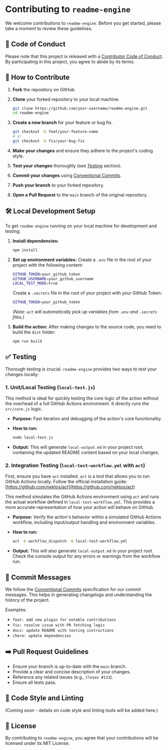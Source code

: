 # Contributing to `readme-engine`

We welcome contributions to `readme-engine`. Before you get started, please take a moment to review these guidelines.

## 🤝 Code of Conduct

Please note that this project is released with a [Contributor Code of Conduct](CODE_OF_CONDUCT.md). By participating in this project, you agree to abide by its terms.

## 🚀 How to Contribute

1. **Fork** the repository on GitHub.
2. **Clone** your forked repository to your local machine.

   ```bash
   git clone https://github.com/your-username/readme-engine.git
   cd readme-engine
   ```

3. **Create a new branch** for your feature or bug fix.

   ```bash
   git checkout -b feat/your-feature-name
   # or
   git checkout -b fix/your-bug-fix
   ```

4. **Make your changes** and ensure they adhere to the project's coding style.
5. **Test your changes** thoroughly (see [Testing](#-testing) section).
6. **Commit your changes** using [Conventional Commits](#-commit-messages).
7. **Push your branch** to your forked repository.
8. **Open a Pull Request** to the `main` branch of the original repository.

## 🛠️ Local Development Setup

To get `readme-engine` running on your local machine for development and testing:

1. **Install dependencies:**

   ```bash
   npm install
   ```

2. **Set up environment variables:**
   Create a `.env` file in the root of your project with the following content:

   ```bash
   GITHUB_TOKEN=your_github_token
   GITHUB_USERNAME=your_github_username
   LOCAL_TEST_MODE=true
   ```

   Create a `.secrets` file in the root of your project with your GitHub Token:

   ```bash
   GITHUB_TOKEN=your_github_token
   ```

   _(Note: `act` will automatically pick up variables from `.env` and `.secrets` files.)_

3. **Build the action:**
   After making changes to the source code, you need to build the `dist` folder:

   ```bash
   npm run build
   ```

## ✅ Testing

Thorough testing is crucial. `readme-engine` provides two ways to test your changes locally:

### 1. Unit/Local Testing (`local-test.js`)

This method is ideal for quickly testing the core logic of the action without the overhead of a full GitHub Actions environment. It directly runs the `src/core.js` logic.

- **Purpose:** Fast iteration and debugging of the action's core functionality.
- **How to run:**

  ```bash
  node local-test.js
  ```

- **Output:** This will generate `local-output.md` in your project root, containing the updated README content based on your local changes.

### 2. Integration Testing (`local-test-workflow.yml` with `act`)

First, ensure you have `act` installed. `act` is a tool that allows you to run GitHub Actions locally. Follow the official installation guide: [https://github.com/nektos/act](https://github.com/nektos/act)

This method simulates the GitHub Actions environment using `act` and runs the actual workflow defined in `local-test-workflow.yml`. This provides a more accurate representation of how your action will behave on GitHub.

- **Purpose:** Verify the action's behavior within a simulated GitHub Actions workflow, including input/output handling and environment variables.
- **How to run:**

  ```bash
  act -b workflow_dispatch -W local-test-workflow.yml
  ```

- **Output:** This will also generate `local-output.md` in your project root. Check the console output for any errors or warnings from the workflow run.

## 📝 Commit Messages

We follow the [Conventional Commits](https://www.conventionalcommits.org/en/v1.0.0/) specification for our commit messages. This helps in generating changelogs and understanding the history of the project.

Examples:

- `feat: add new plugin for notable contributions`
- `fix: resolve issue with PR fetching logic`
- `docs: update README with testing instructions`
- `chore: update dependencies`

## ➡️ Pull Request Guidelines

- Ensure your branch is up-to-date with the `main` branch.
- Provide a clear and concise description of your changes.
- Reference any related issues (e.g., `Closes #123`).
- Ensure all tests pass.

## 💅 Code Style and Linting

(Coming soon - details on code style and linting tools will be added here.)

## 📄 License

By contributing to `readme-engine`, you agree that your contributions will be licensed under its MIT License.

